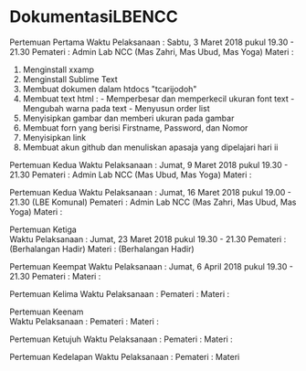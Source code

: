 # DokumentasiLBENCC

Pertemuan Pertama
Waktu Pelaksanaan : Sabtu, 3 Maret 2018 pukul 19.30 - 21.30
Pemateri          : Admin Lab NCC (Mas Zahri, Mas Ubud, Mas Yoga)
Materi            : 
1. Menginstall xxamp
2. Menginstall Sublime Text
3. Membuat dokumen dalam htdocs "tcarijodoh"
4. Membuat text html : - Memperbesar dan memperkecil ukuran font text
                       - Mengubah warna pada text
                       - Menyusun order list
5. Menyisipkan gambar dan memberi ukuran pada gambar
6. Membuat forn yang berisi Firstname, Password, dan Nomor
7. Menyisipkan link
8. Membuat akun github dan menuliskan apasaja yang dipelajari hari ii

Pertemuan Kedua
Waktu Pelaksanaan : Jumat, 9 Maret 2018 pukul 19.30 - 21.30
Pemateri          : Admin Lab NCC (Mas Ubud, Mas Yoga)
Materi            :

Pertemuan Kedua
Waktu Pelaksanaan : Jumat, 16 Maret 2018 pukul 19.00 - 21.30 (LBE Komunal)
Pemateri          : Admin Lab NCC (Mas Zahri, Mas Ubud, Mas Yoga)
Materi            :

Pertemuan Ketiga  
Waktu Pelaksanaan : Jumat, 23 Maret 2018 pukul 19.30 - 21.30 
Pemateri          : (Berhalangan Hadir)
Materi            : (Berhalangan Hadir)

Pertemuan Keempat 
Waktu Pelaksanaan : Jumat, 6 April 2018 pukul 19.30 - 21.30
Pemateri          :
Materi            :

Pertemuan Kelima
Waktu Pelaksanaan :
Pemateri          :
Materi            :

Pertemuan Keenam  
Waktu Pelaksanaan :
Pemateri          :
Materi            :

Pertemuan Ketujuh
Waktu Pelaksanaan :
Pemateri          :
Materi            :

Pertemuan Kedelapan
Waktu Pelaksanaan :
Pemateri          :
Materi
